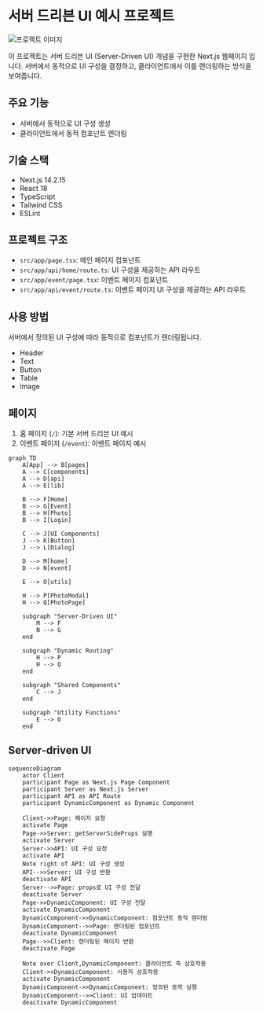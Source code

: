 # 서버 드리븐 UI 예시 프로젝트

![프로젝트 이미지](https://github.com/user-attachments/assets/a0746620-2494-4c1c-b1c0-5d2697e8312b)

이 프로젝트는 서버 드리븐 UI (Server-Driven UI) 개념을 구현한 Next.js 웹페이지 입니다. 서버에서 동적으로 UI 구성을 결정하고, 클라이언트에서 이를 렌더링하는 방식을 보여줍니다.

## 주요 기능

- 서버에서 동적으로 UI 구성 생성
- 클라이언트에서 동적 컴포넌트 렌더링

## 기술 스택

- Next.js 14.2.15
- React 18
- TypeScript
- Tailwind CSS
- ESLint

## 프로젝트 구조

- `src/app/page.tsx`: 메인 페이지 컴포넌트
- `src/app/api/home/route.ts`: UI 구성을 제공하는 API 라우트
- `src/app/event/page.tsx`: 이벤트 페이지 컴포넌트
- `src/app/api/event/route.ts`: 이벤트 페이지 UI 구성을 제공하는 API 라우트

## 사용 방법

서버에서 정의된 UI 구성에 따라 동적으로 컴포넌트가 렌더링됩니다.

- Header
- Text
- Button
- Table
- Image

## 페이지

1. 홈 페이지 (`/`): 기본 서버 드리븐 UI 예시
2. 이벤트 페이지 (`/event`): 이벤트 페이지 예시


```mermaid
graph TD
    A[App] --> B[pages]
    A --> C[components]
    A --> D[api]
    A --> E[lib]

    B --> F[Home]
    B --> G[Event]
    B --> H[Photo]
    B --> I[Login]

    C --> J[UI Components]
    J --> K[Button]
    J --> L[Dialog]

    D --> M[home]
    D --> N[event]

    E --> O[utils]

    H --> P[PhotoModal]
    H --> Q[PhotoPage]

    subgraph "Server-Driven UI"
        M --> F
        N --> G
    end

    subgraph "Dynamic Routing"
        H --> P
        H --> Q
    end

    subgraph "Shared Components"
        C --> J
    end

    subgraph "Utility Functions"
        E --> O
    end
```


## Server-driven UI

```mermaid
sequenceDiagram
    actor Client
    participant Page as Next.js Page Component
    participant Server as Next.js Server
    participant API as API Route
    participant DynamicComponent as Dynamic Component

    Client->>Page: 페이지 요청
    activate Page
    Page->>Server: getServerSideProps 실행
    activate Server
    Server->>API: UI 구성 요청
    activate API
    Note right of API: UI 구성 생성
    API-->>Server: UI 구성 반환
    deactivate API
    Server-->>Page: props로 UI 구성 전달
    deactivate Server
    Page->>DynamicComponent: UI 구성 전달
    activate DynamicComponent
    DynamicComponent->>DynamicComponent: 컴포넌트 동적 렌더링
    DynamicComponent-->>Page: 렌더링된 컴포넌트
    deactivate DynamicComponent
    Page-->>Client: 렌더링된 페이지 반환
    deactivate Page

    Note over Client,DynamicComponent: 클라이언트 측 상호작용
    Client->>DynamicComponent: 사용자 상호작용
    activate DynamicComponent
    DynamicComponent->>DynamicComponent: 정의된 동작 실행
    DynamicComponent-->>Client: UI 업데이트
    deactivate DynamicComponent

```